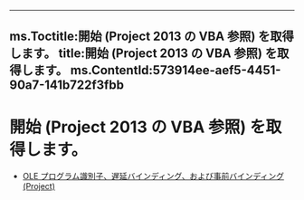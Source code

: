 

---
ms.Toctitle:開始 (Project 2013 の VBA 参照) を取得します。
title:開始 (Project 2013 の VBA 参照) を取得します。
ms.ContentId:573914ee-aef5-4451-90a7-141b722f3fbb
---
# 開始 (Project 2013 の VBA 参照) を取得します。


- [OLE プログラム識別子、遅延バインディング、および事前バインディング (Project)](c72f3f22-3628-1379-8c6b-79c7984c728d.md)



